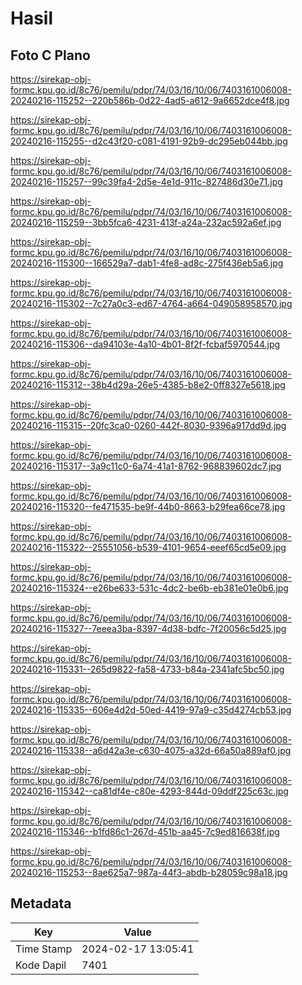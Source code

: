 # Hasil

## Foto C Plano

https://sirekap-obj-formc.kpu.go.id/8c76/pemilu/pdpr/74/03/16/10/06/7403161006008-20240216-115252--220b586b-0d22-4ad5-a612-9a6652dce4f8.jpg

https://sirekap-obj-formc.kpu.go.id/8c76/pemilu/pdpr/74/03/16/10/06/7403161006008-20240216-115255--d2c43f20-c081-4191-92b9-dc295eb044bb.jpg

https://sirekap-obj-formc.kpu.go.id/8c76/pemilu/pdpr/74/03/16/10/06/7403161006008-20240216-115257--99c39fa4-2d5e-4e1d-911c-827486d30e71.jpg

https://sirekap-obj-formc.kpu.go.id/8c76/pemilu/pdpr/74/03/16/10/06/7403161006008-20240216-115259--3bb5fca6-4231-413f-a24a-232ac592a6ef.jpg

https://sirekap-obj-formc.kpu.go.id/8c76/pemilu/pdpr/74/03/16/10/06/7403161006008-20240216-115300--166529a7-dab1-4fe8-ad8c-275f436eb5a6.jpg

https://sirekap-obj-formc.kpu.go.id/8c76/pemilu/pdpr/74/03/16/10/06/7403161006008-20240216-115302--7c27a0c3-ed67-4764-a664-049058958570.jpg

https://sirekap-obj-formc.kpu.go.id/8c76/pemilu/pdpr/74/03/16/10/06/7403161006008-20240216-115306--da94103e-4a10-4b01-8f2f-fcbaf5970544.jpg

https://sirekap-obj-formc.kpu.go.id/8c76/pemilu/pdpr/74/03/16/10/06/7403161006008-20240216-115312--38b4d29a-26e5-4385-b8e2-0ff8327e5618.jpg

https://sirekap-obj-formc.kpu.go.id/8c76/pemilu/pdpr/74/03/16/10/06/7403161006008-20240216-115315--20fc3ca0-0260-442f-8030-9396a917dd9d.jpg

https://sirekap-obj-formc.kpu.go.id/8c76/pemilu/pdpr/74/03/16/10/06/7403161006008-20240216-115317--3a9c11c0-6a74-41a1-8762-968839602dc7.jpg

https://sirekap-obj-formc.kpu.go.id/8c76/pemilu/pdpr/74/03/16/10/06/7403161006008-20240216-115320--fe471535-be9f-44b0-8663-b29fea66ce78.jpg

https://sirekap-obj-formc.kpu.go.id/8c76/pemilu/pdpr/74/03/16/10/06/7403161006008-20240216-115322--25551056-b539-4101-9654-eeef65cd5e09.jpg

https://sirekap-obj-formc.kpu.go.id/8c76/pemilu/pdpr/74/03/16/10/06/7403161006008-20240216-115324--e26be633-531c-4dc2-be6b-eb381e01e0b6.jpg

https://sirekap-obj-formc.kpu.go.id/8c76/pemilu/pdpr/74/03/16/10/06/7403161006008-20240216-115327--7eeea3ba-8397-4d38-bdfc-7f20056c5d25.jpg

https://sirekap-obj-formc.kpu.go.id/8c76/pemilu/pdpr/74/03/16/10/06/7403161006008-20240216-115331--265d9822-fa58-4733-b84a-2341afc5bc50.jpg

https://sirekap-obj-formc.kpu.go.id/8c76/pemilu/pdpr/74/03/16/10/06/7403161006008-20240216-115335--606e4d2d-50ed-4419-97a9-c35d4274cb53.jpg

https://sirekap-obj-formc.kpu.go.id/8c76/pemilu/pdpr/74/03/16/10/06/7403161006008-20240216-115338--a6d42a3e-c630-4075-a32d-66a50a889af0.jpg

https://sirekap-obj-formc.kpu.go.id/8c76/pemilu/pdpr/74/03/16/10/06/7403161006008-20240216-115342--ca81df4e-c80e-4293-844d-09ddf225c63c.jpg

https://sirekap-obj-formc.kpu.go.id/8c76/pemilu/pdpr/74/03/16/10/06/7403161006008-20240216-115346--b1fd86c1-267d-451b-aa45-7c9ed816638f.jpg

https://sirekap-obj-formc.kpu.go.id/8c76/pemilu/pdpr/74/03/16/10/06/7403161006008-20240216-115253--8ae625a7-987a-44f3-abdb-b28059c98a18.jpg


## Metadata

| Key        | Value               |
| ---------- | ------------------- |
| Time Stamp | 2024-02-17 13:05:41 |
| Kode Dapil | 7401                |



